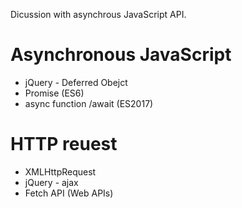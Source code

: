 Dicussion with asynchrous JavaScript API.

# Asynchronous JavaScript
* jQuery - Deferred Obejct
* Promise (ES6)
* async function /await (ES2017)

# HTTP reuest
* XMLHttpRequest
* jQuery - ajax
* Fetch API (Web APIs)




